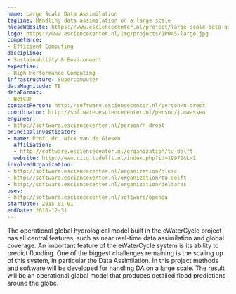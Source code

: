 ```yaml
---
name: Large Scale Data Assimilation
tagline: Handling data assimilation on a large scale
nlescWebsite: https://www.esciencecenter.nl/project/large-scale-data-assimilation
logo: https://www.esciencecenter.nl/img/projects/1P045-large.jpg
competence:
- Efficient Computing
discipline:
- Sustainability & Environment
expertise:
- High Performance Computing
infrastructure: Supercomputer
dataMagnitude: TB
dataFormat:
- NetCDF
contactPerson: http://software.esciencecenter.nl/person/n.drost
coordinator: http://software.esciencecenter.nl/person/j.maassen
engineer:
- http://software.esciencecenter.nl/person/n.drost
principalInvestigator:
- name: Prof. dr. Nick van de Giesen
  affiliation:
  - http://software.esciencecenter.nl/organization/tu-delft
  website: http://www.citg.tudelft.nl/index.php?id=19972&L=1
involvedOrganization:
- http://software.esciencecenter.nl/organization/nlesc
- http://software.esciencecenter.nl/organization/tu-delft
- http://software.esciencecenter.nl/organization/deltares
uses:
- http://software.esciencecenter.nl/software/openda
startDate: 2015-01-01
endDate: 2016-12-31
---
```

The operational global hydrological model built in the eWaterCycle project has all central features, such as near real-time data assimilation and global coverage. An important feature of the eWaterCycle system is its ability to predict flooding. One of the biggest challenges remaining is the scaling up of this system, in particular the Data Assimilation. In this project methods and software will be developed for handling DA on a large scale. The result will be an operational global model that produces detailed flood predictions around the globe.
